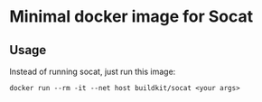 # Minimal docker image for Socat

## Usage

Instead of running socat, just run this image:

```
docker run --rm -it --net host buildkit/socat <your args>
```
